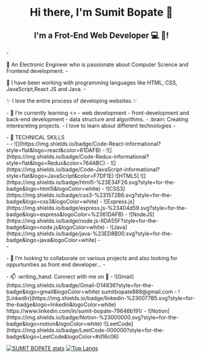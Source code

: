 <p align="center">
 
<h1 align="center">
Hi there, I'm Sumit Bopate</a> 👋
</h3>

<h2 align="center">
I'm a Frot-End Web Developer 💻  🎨!
</h2> 
-<p> 👋 An Electronic Engineer who is passionate about  Computer Science and Frontend development.
- <p>👀 I have been working with programming languages like HTML, CSS, JavaScript,React JS and Java.
- 
      <p> ✨ I love the entire process of developing websites.✨</P>
- 🌱 I’m currently learning <>
-  web development 
- front-development and back-end development 
- data structure and algorithms.
- :brain:   Creating interesreting projects.
-        I love to learn about different technologies 
-   <p>
-    💼 TECHNICAL SKILLS <br>
-     
- ![](https://img.shields.io/badge/Code-React-informational?style=flat&logo=react&color=61DAFB)
- ![](https://img.shields.io/badge/Code-Redux-informational?style=flat&logo=Redux&color=764ABC)
-  ![](https://img.shields.io/badge/Code-JavaScript-informational?style=flat&logo=JavaScript&color=F7DF1E) 
   ![HTML5] ![](https://img.shields.io/badge/html5-%23E34F26.svg?style=for-the-badge&logo=html5&logoColor=white)
-  	![CSS3](https://img.shields.io/badge/css3-%231572B6.svg?style=for-the-badge&logo=css3&logoColor=white)  
-  ![Express.js](https://img.shields.io/badge/express.js-%23404d59.svg?style=for-the-badge&logo=express&logoColor=%2361DAFB)    - ![NodeJS](https://img.shields.io/badge/node.js-6DA55F?style=for-the-badge&logo=node.js&logoColor=white) 
- ![Java](https://img.shields.io/badge/java-%23ED8B00.svg?style=for-the-badge&logo=java&logoColor=white)  
- </br>
- <p>
- 💞️ I’m looking to collaborate on  various projects and also looking for oppurtunities as front end  developer...
- </p>
- 📫 :writing_hand: Connect with me on  🤝 
- ![Gmail](https://img.shields.io/badge/Gmail-D14836?style=for-the-badge&logo=gmail&logoColor=white) sumitbopate888@gmail.com
- ![LinkedIn](https://img.shields.io/badge/linkedin-%230077B5.svg?style=for-the-badge&logo=linkedin&logoColor=white) https://www.linkedin.com/in/sumit-bopate-79646b191/
- ![Notion](https://img.shields.io/badge/Notion-%23000000.svg?style=for-the-badge&logo=notion&logoColor=white)
![LeetCode](https://img.shields.io/badge/LeetCode-000000?style=for-the-badge&logo=LeetCode&logoColor=#d16c06)

[![SUMIT BOPATE stats](https://github-readme-stats.vercel.app/api?username=SUMITBOPATE&show_icons=true&theme=radical)](https://github.com/sumitbopate/github-readme-stats)
[![Top Langs](https://github-readme-stats.vercel.app/api/top-langs/?username=sumitbopate&layout=compact)](https://github.com/sumitbopate/github-readme-stats)

<!---


SUMITBOPATE/SUMITBOPATE is a ✨ special ✨ repository because its `README.md` (this file) appears on your GitHub profile.
You can click the Preview link to take a look at your changes.
--->

